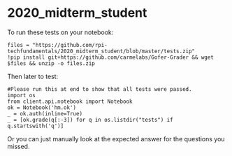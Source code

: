 # 2020_midterm_student


To run these tests on your notebook:

```
files = "https://github.com/rpi-techfundamentals/2020_midterm_student/blob/master/tests.zip" 
!pip install git+https://github.com/carmelabs/Gofer-Grader && wget $files && unzip -o files.zip
```

Then later to test:

```
#Please run this at end to show that all tests were passed. 
import os
from client.api.notebook import Notebook
ok = Notebook('hm.ok')
_ = ok.auth(inline=True)
_ = [ok.grade(q[:-3]) for q in os.listdir("tests") if q.startswith('q')]
```


Or you can just manually look at the expected answer for the questions you missed.  
